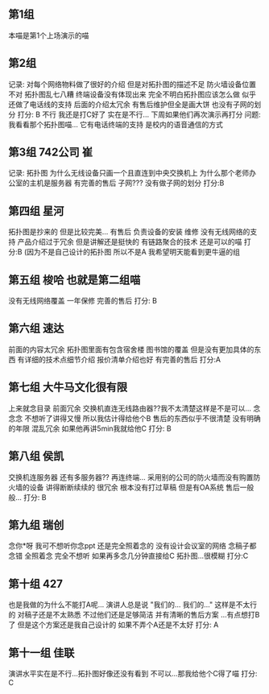 ## 第1组
本喵是第1个上场演示的喵

## 第2组
记录: 对每个网络物料做了很好的介绍 但是对拓扑图的描述不足 防火墙设备位置不对 拓扑图乱七八糟 终端设备没有体现出来 完全不明白拓扑图应该怎么做 似乎还做了电话线的支持 后面的介绍太冗余 有售后维护但全是画大饼 也没有子网的划分
打分: B 不行 我还是打C好了 实在是不行... 下周如果他们再次演示再打分
问题: 我看看那个拓扑图喵... 它有电话终端的支持 是校内的语音通信的方式

## 第3组 742公司 崔
记录: 拓扑图 为什么无线设备只画一个且直连到中央交换机上 为什么那个老师办公室的主机是服务器
有完善的售后
子网??? 没有做子网的划分
打分:B

## 第四组 星河
拓扑图是抄来的 但是比较完美... 有售后 负责设备的安装 维修 没有无线网络的支持
产品介绍过于冗余 但是讲解还是挺快的 有链路聚合的技术 还是可以的喵
打分:B (因为不是自己设计的拓扑图 所以不是A 我希望明天能看到更牛逼的组

## 第五组  梭哈 也就是第二组喵
没有无线网络覆盖 一年保修 完善的售后
打分: B

## 第六组 速达
前面的内容太冗余 拓扑图里面有包含宿舍楼 图书馆的覆盖 但是没有更加具体的东西
有详细的技术点细节介绍 报价清单介绍也好
有完善的售后
打分:A

## 第七组 大牛马文化很有限
上来就念目录 前面冗余 
交换机直连无线路由器??我不太清楚这样是不是可以...
念念念 不想听了讲得又慢 所以我估计得给他个B
售后的东西似乎不很清楚 没有明确的年限 混乱冗余 如果他再讲5min我就给他C
打分: B

## 第八组 侯凯
交换机连服务器 还有多服务器?? 再连终端... 采用别的公司的防火墙而没有购置防火墙的设备
讲得断断续续的 很冗余 根本没有打过草稿
但是有OA系统
售后一般般...
打分: B

## 第九组 瑞创
念你\*呀 我可不想听你念ppt 还是完全照着念的
没有设计会议室的网络
念稿子都念错 全照着念 完全不想听 如果再多念几分钟直接给C
拓扑图...很模糊
打分:C

## 第十组 427
也是我做的为什么不能打A呢...
演讲人总是说 "我们的... 我们的..." 这样是不太行的 对稿子还是不太熟悉
不过他们还是足够简洁 并有清晰的售后方案
...有点想打B了 但是这个方案还是我自己设计的 如果不弄个A还是不太好
打分: A

## 第十一组 佳联
演讲水平实在是不行...拓扑图好像还没有看到 不可以...那我给他个C得了喵
打分: C
